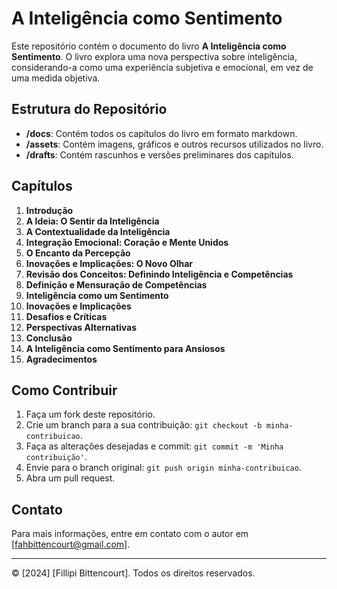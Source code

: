 # A Inteligência como Sentimento

Este repositório contém o documento do livro **A Inteligência como Sentimento**. O livro explora uma nova perspectiva sobre inteligência, considerando-a como uma experiência subjetiva e emocional, em vez de uma medida objetiva.

## Estrutura do Repositório

- **/docs**: Contém todos os capítulos do livro em formato markdown.
- **/assets**: Contém imagens, gráficos e outros recursos utilizados no livro.
- **/drafts**: Contém rascunhos e versões preliminares dos capítulos.

## Capítulos

1. **Introdução**
2. **A Ideia: O Sentir da Inteligência**
3. **A Contextualidade da Inteligência**
4. **Integração Emocional: Coração e Mente Unidos**
5. **O Encanto da Percepção**
6. **Inovações e Implicações: O Novo Olhar**
7. **Revisão dos Conceitos: Definindo Inteligência e Competências**
8. **Definição e Mensuração de Competências**
9. **Inteligência como um Sentimento**
10. **Inovações e Implicações**
11. **Desafios e Críticas**
12. **Perspectivas Alternativas**
13. **Conclusão**
14. **A Inteligência como Sentimento para Ansiosos**
15. **Agradecimentos**

## Como Contribuir

1. Faça um fork deste repositório.
2. Crie um branch para a sua contribuição: `git checkout -b minha-contribuicao`.
3. Faça as alterações desejadas e commit: `git commit -m 'Minha contribuição'`.
4. Envie para o branch original: `git push origin minha-contribuicao`.
5. Abra um pull request.

## Contato

Para mais informações, entre em contato com o autor em [fahbittencourt@gmail.com].

---

© [2024] [Fillipi Bittencourt]. Todos os direitos reservados.